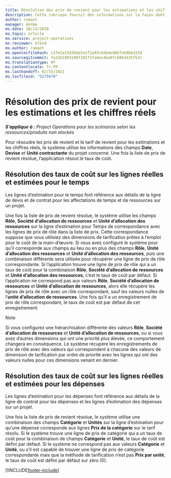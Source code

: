 ```yaml
---
title: Résolution des prix de revient pour les estimations et les chiffres réels
description: Cette rubrique fournit des informations sur la façon dont les prix de revient des estimations et des chiffres réels sont résolus.
author: rumant
manager: Annbe
ms.date: 10/13/2020
ms.topic: article
ms.service: project-operations
ms.reviewer: kfend
ms.author: rumant
ms.openlocfilehash: c2fe2a15d38ab5a1f2a93c6db4ed6b7eb9bbd33d
ms.sourcegitcommit: fa32b1893286f20271fa4ec4be8fc68bd135f53c
ms.translationtype: HT
ms.contentlocale: fr-FR
ms.lasthandoff: 02/15/2021
ms.locfileid: "5275670"
---
```

# <a name="resolving-cost-prices-for-estimates-and-actuals"></a>Résolution des prix de revient pour les estimations et les chiffres réels

_**S’applique à :** Project Operations pour les scénarios selon les ressources/produits non stockés_

Pour résoudre les prix de revient et le tarif de revient pour les estimations et les chiffres réels, le système utilise les informations des champs **Date**, **Devise** et **Unité contractante** du projet concerné. Une fois la liste de prix de revient résolue, l’application résout le taux de coût.

## <a name="resolving-cost-rates-on-actual-and-estimate-lines-for-time"></a>Résolution des taux de coût sur les lignes réelles et estimées pour le temps

Les lignes d’estimation pour le temps font référence aux détails de la ligne de devis et de contrat pour les affectations de temps et de ressources sur un projet.

Une fois la liste de prix de revient résolue, le système utilise les champs **Rôle**, **Société d’allocation de ressources** et **Unité d’allocation des ressources** sur la ligne d’estimation pour Temps de correspondance avec les lignes de prix de rôle dans la liste de prix. Cette correspondance suppose que vous utilisiez des dimensions de tarification prêtes à l’emploi pour le coût de la main-d’œuvre. Si vous avez configuré le système pour qu’il corresponde aux champs au lieu ou en plus des champs **Rôle**, **Unité d’allocation des ressources** et **Unité d’allocation des ressources**, puis une combinaison différente sera utilisée pour récupérer une ligne de prix de rôle correspondante. Si l’application trouve une ligne de prix de rôle qui a un taux de coût pour la combinaison **Rôle**, **Société d’allocation de ressources** et **Unité d’allocation des ressources**, c’est le taux de coût par défaut. Si l’application ne correspond pas aux valeurs **Rôle**, **Société d’allocation de ressources** et **Unité d’allocation de ressources**, alors elle récupère les lignes de prix de rôle avec un rôle correspondant, sauf les valeurs nulles de l’**unité d’allocation de ressources**. Une fois qu’il a un enregistrement de prix de rôle correspondant, le taux de coût est par défaut de cet enregistrement. 

> [!NOTE]
> Si vous configurez une hiérarchisation différente des valeurs **Rôle**, **Société d’allocation de ressources** et **Unité d’allocation de ressources**, ou si vous avez d’autres dimensions qui ont une priorité plus élevée, ce comportement changera en conséquence. Le système récupère les enregistrements de prix de rôle avec des valeurs qui correspondent à chacune des valeurs de dimension de tarification par ordre de priorité avec les lignes qui ont des valeurs nulles pour ces dimensions venant en dernier.

## <a name="resolving-cost-rates-on-actual-and-estimate-lines-for-expense"></a>Résolution des taux de coût sur les lignes réelles et estimées pour les dépenses

Les lignes d’estimation pour les dépenses font référence aux détails de la ligne de contrat pour les dépenses et les lignes d’estimation des dépenses sur un projet.

Une fois la liste de prix de revient résolue, le système utilise une combinaison des champs **Catégorie** et **Unités** sur la ligne d’estimation pour qu’une dépense corresponde aux lignes **Prix de la catégorie** sur le tarif résolu. Si le système trouve une ligne de prix de catégorie qui a un taux de coût pour la combinaison de champs **Catégorie** et **Unité**, le taux de coût est défini par défaut. Si le système ne correspond pas aux valeurs **Catégorie** et **Unité**, ou s’il est capable de trouver une ligne de prix de catégorie correspondante mais que la méthode de tarification n’est pas **Prix par unité**, le taux de coût est défini par défaut sur zéro (0).


[!INCLUDE[footer-include](../includes/footer-banner.md)]